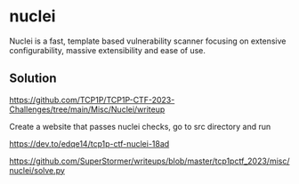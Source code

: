 # nuclei

Nuclei is a fast, template based vulnerability scanner focusing on extensive configurability, massive extensibility and ease of use.

## Solution

https://github.com/TCP1P/TCP1P-CTF-2023-Challenges/tree/main/Misc/Nuclei/writeup

Create a website that passes nuclei checks, go to src directory and run

https://dev.to/edqe14/tcp1p-ctf-nuclei-18ad

https://github.com/SuperStormer/writeups/blob/master/tcp1pctf_2023/misc/nuclei/solve.py
